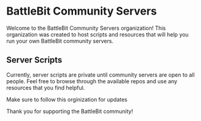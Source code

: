 # BattleBit Community Servers

Welcome to the BattleBit Community Servers organization! This organization was created to host scripts and resources that will help you run your own BattleBit community servers. 

## Server Scripts

Currently, server scripts are private until community servers are open to all people. Feel free to browse through the available repos and use any resources that you find helpful. 

Make sure to follow this orginization for updates

Thank you for supporting the BattleBit community!

